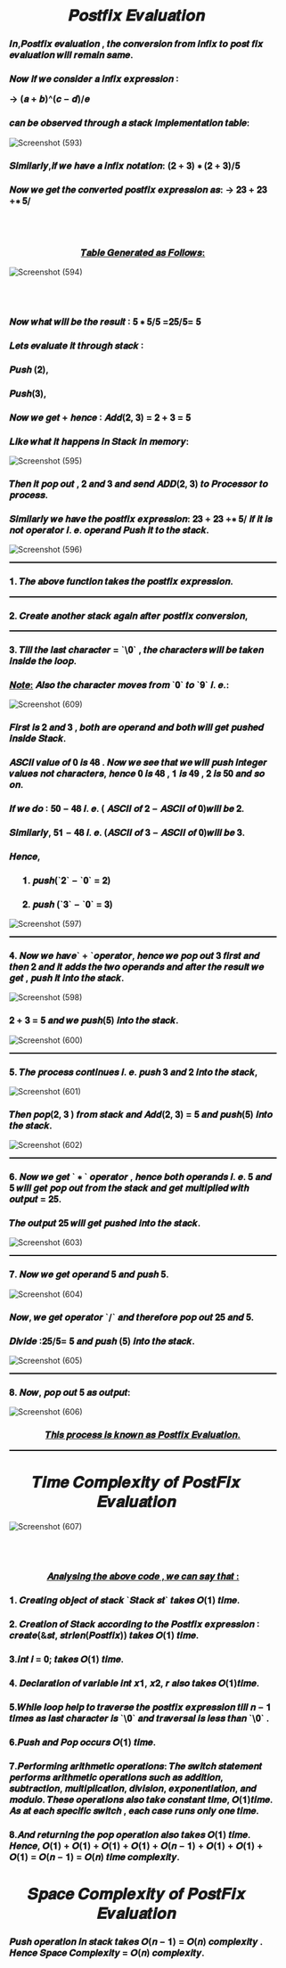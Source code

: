 <h1 align="Center">𝑷𝒐𝒔𝒕𝒇𝒊𝒙 𝑬𝒗𝒂𝒍𝒖𝒂𝒕𝒊𝒐𝒏</h1>
  
<ul>  
  
<h3>𝑰𝒏,𝑷𝒐𝒔𝒕𝒇𝒊𝒙 𝒆𝒗𝒂𝒍𝒖𝒂𝒕𝒊𝒐𝒏 , 𝒕𝒉𝒆 𝒄𝒐𝒏𝒗𝒆𝒓𝒔𝒊𝒐𝒏 𝒇𝒓𝒐𝒎 𝒊𝒏𝒇𝒊𝒙 𝒕𝒐
𝒑𝒐𝒔𝒕 𝒇𝒊𝒙 𝒆𝒗𝒂𝒍𝒖𝒂𝒕𝒊𝒐𝒏 𝒘𝒊𝒍𝒍 𝒓𝒆𝒎𝒂𝒊𝒏 𝒔𝒂𝒎𝒆.</h3>
<h3>𝑵𝒐𝒘 𝒊𝒇 𝒘𝒆 𝒄𝒐𝒏𝒔𝒊𝒅𝒆𝒓 𝒂 𝒊𝒏𝒇𝒊𝒙 𝒆𝒙𝒑𝒓𝒆𝒔𝒔𝒊𝒐𝒏 ∶
  
→ (𝒂 + 𝒃)^(𝒄 − 𝒅)/𝒆</h3>
  
<h3>  𝒄𝒂𝒏 𝒃𝒆 𝒐𝒃𝒔𝒆𝒓𝒗𝒆𝒅 𝒕𝒉𝒓𝒐𝒖𝒈𝒉 𝒂 𝒔𝒕𝒂𝒄𝒌 𝒊𝒎𝒑𝒍𝒆𝒎𝒆𝒏𝒕𝒂𝒕𝒊𝒐𝒏 𝒕𝒂𝒃𝒍𝒆:</h3>
  
![Screenshot (593)](https://github.com/AvinandanBose/PostFix_Evaluation-Space_Time_Complexity/assets/38869235/f4f784a3-83ef-47d8-a31f-ff752c6dbfc4)
  
<h3>𝑺𝒊𝒎𝒊𝒍𝒂𝒓𝒍𝒚,𝒊𝒇 𝒘𝒆 𝒉𝒂𝒗𝒆 𝒂 𝒊𝒏𝒇𝒊𝒙 𝒏𝒐𝒕𝒂𝒕𝒊𝒐𝒏:
(𝟐 + 𝟑) ∗ (𝟐 + 𝟑)/𝟓</h3>
  
<h3>𝑵𝒐𝒘 𝒘𝒆 𝒈𝒆𝒕 𝒕𝒉𝒆 𝒄𝒐𝒏𝒗𝒆𝒓𝒕𝒆𝒅 𝒑𝒐𝒔𝒕𝒇𝒊𝒙 𝒆𝒙𝒑𝒓𝒆𝒔𝒔𝒊𝒐𝒏 𝒂𝒔:
→ 𝟐𝟑 + 𝟐𝟑 +∗ 𝟓/</h3>
  
<br>  
<br> 
  
<h3 align="Center"><ins>𝑻𝒂𝒃𝒍𝒆 𝑮𝒆𝒏𝒆𝒓𝒂𝒕𝒆𝒅 𝒂𝒔 𝑭𝒐𝒍𝒍𝒐𝒘𝒔:</ins></h3>  
  
![Screenshot (594)](https://github.com/AvinandanBose/PostFix_Evaluation-Space_Time_Complexity/assets/38869235/1d79a57b-f29c-4ccb-a6ab-783a9935c66e)
  
<br>  
<br>
  
<h3>  𝑵𝒐𝒘 𝒘𝒉𝒂𝒕 𝒘𝒊𝒍𝒍 𝒃𝒆 𝒕𝒉𝒆 𝒓𝒆𝒔𝒖𝒍𝒕 ∶ 𝟓 ∗ 𝟓/𝟓 =𝟐𝟓/𝟓= 𝟓</h3>
  
<h3>𝑳𝒆𝒕𝒔 𝒆𝒗𝒂𝒍𝒖𝒂𝒕𝒆 𝒊𝒕 𝒕𝒉𝒓𝒐𝒖𝒈𝒉 𝒔𝒕𝒂𝒄𝒌 ∶</h3>
<h3>𝑷𝒖𝒔𝒉 (𝟐),</h3>
<h3>𝑷𝒖𝒔𝒉(𝟑),</h3>
<h3>𝑵𝒐𝒘 𝒘𝒆 𝒈𝒆𝒕 + 𝒉𝒆𝒏𝒄𝒆 ∶ 𝑨𝒅𝒅(𝟐, 𝟑) = 𝟐 + 𝟑 = 𝟓</h3>
<h3>𝑳𝒊𝒌𝒆 𝒘𝒉𝒂𝒕 𝒊𝒕 𝒉𝒂𝒑𝒑𝒆𝒏𝒔 𝒊𝒏 𝑺𝒕𝒂𝒄𝒌 𝒊𝒏 𝒎𝒆𝒎𝒐𝒓𝒚: </h3> 
  
![Screenshot (595)](https://github.com/AvinandanBose/PostFix_Evaluation-Space_Time_Complexity/assets/38869235/3f89591c-41fb-4494-95e6-c730975c0428)
  
  
 <h3> 𝑻𝒉𝒆𝒏 𝒊𝒕 𝒑𝒐𝒑 𝒐𝒖𝒕 , 𝟐 𝒂𝒏𝒅 𝟑 𝒂𝒏𝒅 𝒔𝒆𝒏𝒅 𝑨𝑫𝑫(𝟐, 𝟑) 𝒕𝒐 𝑷𝒓𝒐𝒄𝒆𝒔𝒔𝒐𝒓 𝒕𝒐
𝒑𝒓𝒐𝒄𝒆𝒔𝒔.</h3> 
<h3>𝑺𝒊𝒎𝒊𝒍𝒂𝒓𝒍𝒚 𝒘𝒆 𝒉𝒂𝒗𝒆 𝒕𝒉𝒆 𝒑𝒐𝒔𝒕𝒇𝒊𝒙 𝒆𝒙𝒑𝒓𝒆𝒔𝒔𝒊𝒐𝒏: 𝟐𝟑 + 𝟐𝟑 +∗ 𝟓/ 𝒊𝒇 𝒊𝒕 𝒊𝒔 𝒏𝒐𝒕 𝒐𝒑𝒆𝒓𝒂𝒕𝒐𝒓 𝒊. 𝒆. 𝒐𝒑𝒆𝒓𝒂𝒏𝒅 𝑷𝒖𝒔𝒉 𝒊𝒕 𝒕𝒐 𝒕𝒉𝒆 𝒔𝒕𝒂𝒄𝒌.</h3> 
  
![Screenshot (596)](https://github.com/AvinandanBose/PostFix_Evaluation-Space_Time_Complexity/assets/38869235/4ca7092c-2631-4ce7-a9bc-b6d84ec66c42)
  
 <hr style="color:black;background-color:black;height:2px">
 <h3>𝟏. 𝑻𝒉𝒆 𝒂𝒃𝒐𝒗𝒆 𝒇𝒖𝒏𝒄𝒕𝒊𝒐𝒏 𝒕𝒂𝒌𝒆𝒔 𝒕𝒉𝒆 𝒑𝒐𝒔𝒕𝒇𝒊𝒙 𝒆𝒙𝒑𝒓𝒆𝒔𝒔𝒊𝒐𝒏.</h3>
 <hr style="color:black;background-color:black;height:2px">  
 <h3>𝟐. 𝑪𝒓𝒆𝒂𝒕𝒆 𝒂𝒏𝒐𝒕𝒉𝒆𝒓 𝒔𝒕𝒂𝒄𝒌 𝒂𝒈𝒂𝒊𝒏 𝒂𝒇𝒕𝒆𝒓 𝒑𝒐𝒔𝒕𝒇𝒊𝒙 𝒄𝒐𝒏𝒗𝒆𝒓𝒔𝒊𝒐𝒏,</h3>
  <hr style="color:black;background-color:black;height:2px"> 
 <h3>𝟑. 𝑻𝒊𝒍𝒍 𝒕𝒉𝒆 𝒍𝒂𝒔𝒕 𝒄𝒉𝒂𝒓𝒂𝒄𝒕𝒆𝒓 = `\𝟎` , 𝒕𝒉𝒆 𝒄𝒉𝒂𝒓𝒂𝒄𝒕𝒆𝒓𝒔
𝒘𝒊𝒍𝒍 𝒃𝒆 𝒕𝒂𝒌𝒆𝒏 𝒊𝒏𝒔𝒊𝒅𝒆 𝒕𝒉𝒆 𝒍𝒐𝒐𝒑.</h3>
  
 <h3><ins>𝑵𝒐𝒕𝒆:</ins> 𝑨𝒍𝒔𝒐 𝒕𝒉𝒆 𝒄𝒉𝒂𝒓𝒂𝒄𝒕𝒆𝒓 𝒎𝒐𝒗𝒆𝒔 𝒇𝒓𝒐𝒎 `𝟎` 𝒕𝒐 `𝟗` 𝒊. 𝒆.:</h3> 
   
 ![Screenshot (609)](https://github.com/AvinandanBose/PostFix_Evaluation-Space_Time_Complexity/assets/38869235/b5c35610-e715-49cc-ae29-9c0633e8bb29)
   
 <h3>𝑭𝒊𝒓𝒔𝒕 𝒊𝒔 𝟐 𝒂𝒏𝒅 𝟑 , 𝒃𝒐𝒕𝒉 𝒂𝒓𝒆 𝒐𝒑𝒆𝒓𝒂𝒏𝒅 𝒂𝒏𝒅 𝒃𝒐𝒕𝒉 𝒘𝒊𝒍𝒍 𝒈𝒆𝒕 𝒑𝒖𝒔𝒉𝒆𝒅
𝒊𝒏𝒔𝒊𝒅𝒆 𝑺𝒕𝒂𝒄𝒌.</h3>
    
 <h3>𝑨𝑺𝑪𝑰𝑰 𝒗𝒂𝒍𝒖𝒆 𝒐𝒇 𝟎 𝒊𝒔 𝟒𝟖 . 𝑵𝒐𝒘 𝒘𝒆 𝒔𝒆𝒆 𝒕𝒉𝒂𝒕 𝒘𝒆 𝒘𝒊𝒍𝒍 𝒑𝒖𝒔𝒉 𝒊𝒏𝒕𝒆𝒈𝒆𝒓
𝒗𝒂𝒍𝒖𝒆𝒔 𝒏𝒐𝒕 𝒄𝒉𝒂𝒓𝒂𝒄𝒕𝒆𝒓𝒔, 𝒉𝒆𝒏𝒄𝒆 𝟎 𝒊𝒔 𝟒𝟖 , 𝟏 𝒊𝒔 𝟒𝟗 , 𝟐 𝒊𝒔 𝟓𝟎 𝒂𝒏𝒅
𝒔𝒐 𝒐𝒏.  </h3>
  
 <h3>𝑰𝒇 𝒘𝒆 𝒅𝒐 ∶ 𝟓𝟎 − 𝟒𝟖 𝒊. 𝒆. ( 𝑨𝑺𝑪𝑰𝑰 𝒐𝒇 𝟐 − 𝑨𝑺𝑪𝑰𝑰 𝒐𝒇 𝟎)𝒘𝒊𝒍𝒍 𝒃𝒆 𝟐.</h3>
 <h3>𝑺𝒊𝒎𝒊𝒍𝒂𝒓𝒍𝒚, 𝟓𝟏 − 𝟒𝟖 𝒊. 𝒆. (𝑨𝑺𝑪𝑰𝑰 𝒐𝒇 𝟑 − 𝑨𝑺𝑪𝑰𝑰 𝒐𝒇 𝟎)𝒘𝒊𝒍𝒍 𝒃𝒆 𝟑.</h3>
  
<h3>𝑯𝒆𝒏𝒄𝒆,</h3>
 
<ul>
  
<h3>𝟏. 𝒑𝒖𝒔𝒉(`𝟐` − `𝟎` = 𝟐)</h3>
<h3>𝟐. 𝒑𝒖𝒔𝒉 (`𝟑` − `𝟎` = 𝟑)</h3>
    
</ul>  
  
![Screenshot (597)](https://github.com/AvinandanBose/PostFix_Evaluation-Space_Time_Complexity/assets/38869235/124c4bf7-6bd3-458f-b29f-c34940816460)

  <hr style="color:black;background-color:black;height:2px">
  
<h3>𝟒. 𝑵𝒐𝒘 𝒘𝒆 𝒉𝒂𝒗𝒆` + `𝒐𝒑𝒆𝒓𝒂𝒕𝒐𝒓, 𝒉𝒆𝒏𝒄𝒆 𝒘𝒆 𝒑𝒐𝒑 𝒐𝒖𝒕 𝟑 𝒇𝒊𝒓𝒔𝒕
𝒂𝒏𝒅 𝒕𝒉𝒆𝒏 𝟐 𝒂𝒏𝒅 𝒊𝒕 𝒂𝒅𝒅𝒔 𝒕𝒉𝒆 𝒕𝒘𝒐 𝒐𝒑𝒆𝒓𝒂𝒏𝒅𝒔 𝒂𝒏𝒅 𝒂𝒇𝒕𝒆𝒓 𝒕𝒉𝒆 𝒓𝒆𝒔𝒖𝒍𝒕
𝒘𝒆 𝒈𝒆𝒕 , 𝒑𝒖𝒔𝒉 𝒊𝒕 𝒊𝒏𝒕𝒐 𝒕𝒉𝒆 𝒔𝒕𝒂𝒄𝒌.  </h3>
  
 ![Screenshot (598)](https://github.com/AvinandanBose/PostFix_Evaluation-Space_Time_Complexity/assets/38869235/c8fa8af5-cd48-4f6d-979e-0f8be54e57b2)
  
<h3>  𝟐 + 𝟑 = 𝟓 𝒂𝒏𝒅 𝒘𝒆 𝒑𝒖𝒔𝒉(𝟓) 𝒊𝒏𝒕𝒐 𝒕𝒉𝒆 𝒔𝒕𝒂𝒄𝒌.</h3>
  
![Screenshot (600)](https://github.com/AvinandanBose/PostFix_Evaluation-Space_Time_Complexity/assets/38869235/ad0e3092-7143-4da1-9332-bd7bb5ca3ed4)
  
 <hr style="color:black;background-color:black;height:2px">
  
  <h3>  𝟓. 𝑻𝒉𝒆 𝒑𝒓𝒐𝒄𝒆𝒔𝒔 𝒄𝒐𝒏𝒕𝒊𝒏𝒖𝒆𝒔 𝒊. 𝒆. 𝒑𝒖𝒔𝒉 𝟑 𝒂𝒏𝒅 𝟐 𝒊𝒏𝒕𝒐 𝒕𝒉𝒆 𝒔𝒕𝒂𝒄𝒌,</h3>
  
  ![Screenshot (601)](https://github.com/AvinandanBose/PostFix_Evaluation-Space_Time_Complexity/assets/38869235/78397399-7561-4d2a-b289-e7315dcef127)
  
<h3>  𝑻𝒉𝒆𝒏 𝒑𝒐𝒑(𝟐, 𝟑 ) 𝒇𝒓𝒐𝒎 𝒔𝒕𝒂𝒄𝒌 𝒂𝒏𝒅 𝑨𝒅𝒅(𝟐, 𝟑) = 𝟓 𝒂𝒏𝒅
𝒑𝒖𝒔𝒉(𝟓) 𝒊𝒏𝒕𝒐 𝒕𝒉𝒆 𝒔𝒕𝒂𝒄𝒌.</h3>
  
  ![Screenshot (602)](https://github.com/AvinandanBose/PostFix_Evaluation-Space_Time_Complexity/assets/38869235/63ac3307-51eb-484a-b869-d66e0630285d)

 <hr style="color:black;background-color:black;height:2px">
  
<h3>  𝟔. 𝑵𝒐𝒘 𝒘𝒆 𝒈𝒆𝒕 ` ∗ ` 𝒐𝒑𝒆𝒓𝒂𝒕𝒐𝒓 , 𝒉𝒆𝒏𝒄𝒆 𝒃𝒐𝒕𝒉 𝒐𝒑𝒆𝒓𝒂𝒏𝒅𝒔 𝒊. 𝒆.
𝟓 𝒂𝒏𝒅 𝟓 𝒘𝒊𝒍𝒍 𝒈𝒆𝒕 𝒑𝒐𝒑 𝒐𝒖𝒕 𝒇𝒓𝒐𝒎 𝒕𝒉𝒆 𝒔𝒕𝒂𝒄𝒌 𝒂𝒏𝒅 𝒈𝒆𝒕 𝒎𝒖𝒍𝒕𝒊𝒑𝒍𝒊𝒆𝒅
𝒘𝒊𝒕𝒉 𝒐𝒖𝒕𝒑𝒖𝒕 = 𝟐𝟓.</h3>
  
<h3>𝑻𝒉𝒆 𝒐𝒖𝒕𝒑𝒖𝒕 𝟐𝟓 𝒘𝒊𝒍𝒍 𝒈𝒆𝒕 𝒑𝒖𝒔𝒉𝒆𝒅 𝒊𝒏𝒕𝒐 𝒕𝒉𝒆 𝒔𝒕𝒂𝒄𝒌.  </h3>
  
![Screenshot (603)](https://github.com/AvinandanBose/PostFix_Evaluation-Space_Time_Complexity/assets/38869235/2c3884c1-81d3-46cc-9513-b7fd9b963c41)
  
 <hr style="color:black;background-color:black;height:2px">
    
  
 <h3>𝟕. 𝑵𝒐𝒘 𝒘𝒆 𝒈𝒆𝒕 𝒐𝒑𝒆𝒓𝒂𝒏𝒅 𝟓 𝒂𝒏𝒅 𝒑𝒖𝒔𝒉 𝟓.</h3>
  
 ![Screenshot (604)](https://github.com/AvinandanBose/PostFix_Evaluation-Space_Time_Complexity/assets/38869235/266686a1-e547-4864-9578-749237cdb110)
  
 <h3>𝑵𝒐𝒘, 𝒘𝒆 𝒈𝒆𝒕 𝒐𝒑𝒆𝒓𝒂𝒕𝒐𝒓 `/` 𝒂𝒏𝒅 𝒕𝒉𝒆𝒓𝒆𝒇𝒐𝒓𝒆 𝒑𝒐𝒑 𝒐𝒖𝒕 𝟐𝟓 𝒂𝒏𝒅 𝟓. </h3>
  
<h3>  𝑫𝒊𝒗𝒊𝒅𝒆 ∶𝟐𝟓/𝟓= 𝟓 𝒂𝒏𝒅 𝒑𝒖𝒔𝒉 (𝟓) 𝒊𝒏𝒕𝒐 𝒕𝒉𝒆 𝒔𝒕𝒂𝒄𝒌.</h3>
  
  ![Screenshot (605)](https://github.com/AvinandanBose/PostFix_Evaluation-Space_Time_Complexity/assets/38869235/26ddf741-5d5a-4000-b221-5a1e0c73f956)
  
 <hr style="color:black;background-color:black;height:2px">
  
<h3>  𝟖. 𝑵𝒐𝒘, 𝒑𝒐𝒑 𝒐𝒖𝒕 𝟓 𝒂𝒔 𝒐𝒖𝒕𝒑𝒖𝒕:</h3>
  
  ![Screenshot (606)](https://github.com/AvinandanBose/PostFix_Evaluation-Space_Time_Complexity/assets/38869235/68d63995-29d7-43ab-8352-3d16d887f85a)


<h3 align="Center"><ins>𝑻𝒉𝒊𝒔 𝒑𝒓𝒐𝒄𝒆𝒔𝒔 𝒊𝒔 𝒌𝒏𝒐𝒘𝒏 𝒂𝒔 𝑷𝒐𝒔𝒕𝒇𝒊𝒙 𝑬𝒗𝒂𝒍𝒖𝒂𝒕𝒊𝒐𝒏.</ins></h3>
  
 <hr style="color:black;background-color:black;height:2px">
  
</ul>  

<h1></h1>
<h1 align="Center">𝑻𝒊𝒎𝒆 𝑪𝒐𝒎𝒑𝒍𝒆𝒙𝒊𝒕𝒚 𝒐𝒇 𝑷𝒐𝒔𝒕𝑭𝒊𝒙 𝑬𝒗𝒂𝒍𝒖𝒂𝒕𝒊𝒐𝒏 </h1>
  
<ul>
  
  ![Screenshot (607)](https://github.com/AvinandanBose/PostFix_Evaluation-Space_Time_Complexity/assets/38869235/6bed0152-84ab-4702-aa65-b7d54461b267)

<br>
<br>  
<h3 align="Center"><ins>  𝑨𝒏𝒂𝒍𝒚𝒔𝒊𝒏𝒈 𝒕𝒉𝒆 𝒂𝒃𝒐𝒗𝒆 𝒄𝒐𝒅𝒆 , 𝒘𝒆 𝒄𝒂𝒏 𝒔𝒂𝒚 𝒕𝒉𝒂𝒕 :</ins></h3>
  
<h3>𝟏. 𝑪𝒓𝒆𝒂𝒕𝒊𝒏𝒈 𝒐𝒃𝒋𝒆𝒄𝒕 𝒐𝒇 𝒔𝒕𝒂𝒄𝒌 `𝑺𝒕𝒂𝒄𝒌 𝒔𝒕` 𝒕𝒂𝒌𝒆𝒔 𝑶(𝟏)
𝒕𝒊𝒎𝒆.</h3>
<h3>𝟐. 𝑪𝒓𝒆𝒂𝒕𝒊𝒐𝒏 𝒐𝒇 𝑺𝒕𝒂𝒄𝒌 𝒂𝒄𝒄𝒐𝒓𝒅𝒊𝒏𝒈 𝒕𝒐 𝒕𝒉𝒆 𝑷𝒐𝒔𝒕𝒇𝒊𝒙
𝒆𝒙𝒑𝒓𝒆𝒔𝒔𝒊𝒐𝒏 ∶ 𝒄𝒓𝒆𝒂𝒕𝒆(&𝒔𝒕, 𝒔𝒕𝒓𝒍𝒆𝒏(𝑷𝒐𝒔𝒕𝒇𝒊𝒙))
𝒕𝒂𝒌𝒆𝒔 𝑶(𝟏) 𝒕𝒊𝒎𝒆.</h3>
<h3>𝟑.𝒊𝒏𝒕 𝒊 = 𝟎; 𝒕𝒂𝒌𝒆𝒔 𝑶(𝟏) 𝒕𝒊𝒎𝒆.</h3>
<h3>𝟒. 𝑫𝒆𝒄𝒍𝒂𝒓𝒂𝒕𝒊𝒐𝒏 𝒐𝒇 𝒗𝒂𝒓𝒊𝒂𝒃𝒍𝒆 𝒊𝒏𝒕 𝒙𝟏, 𝒙𝟐, 𝒓 𝒂𝒍𝒔𝒐 𝒕𝒂𝒌𝒆𝒔 𝑶(𝟏)𝒕𝒊𝒎𝒆.</h3>
<h3>𝟓.𝑾𝒉𝒊𝒍𝒆 𝒍𝒐𝒐𝒑 𝒉𝒆𝒍𝒑 𝒕𝒐 𝒕𝒓𝒂𝒗𝒆𝒓𝒔𝒆 𝒕𝒉𝒆 𝒑𝒐𝒔𝒕𝒇𝒊𝒙 𝒆𝒙𝒑𝒓𝒆𝒔𝒔𝒊𝒐𝒏
𝒕𝒊𝒍𝒍 𝒏 − 𝟏 𝒕𝒊𝒎𝒆𝒔 𝒂𝒔 𝒍𝒂𝒔𝒕 𝒄𝒉𝒂𝒓𝒂𝒄𝒕𝒆𝒓 𝒊𝒔 `\𝟎` 𝒂𝒏𝒅 𝒕𝒓𝒂𝒗𝒆𝒓𝒔𝒂𝒍
𝒊𝒔 𝒍𝒆𝒔𝒔 𝒕𝒉𝒂𝒏 `\𝟎` .</h3>
<h3>𝟔.𝑷𝒖𝒔𝒉 𝒂𝒏𝒅 𝑷𝒐𝒑 𝒐𝒄𝒄𝒖𝒓𝒔 𝑶(𝟏) 𝒕𝒊𝒎𝒆.</h3>
<h3>𝟕.𝑷𝒆𝒓𝒇𝒐𝒓𝒎𝒊𝒏𝒈 𝒂𝒓𝒊𝒕𝒉𝒎𝒆𝒕𝒊𝒄 𝒐𝒑𝒆𝒓𝒂𝒕𝒊𝒐𝒏𝒔: 𝑻𝒉𝒆 𝒔𝒘𝒊𝒕𝒄𝒉 𝒔𝒕𝒂𝒕𝒆𝒎𝒆𝒏𝒕
𝒑𝒆𝒓𝒇𝒐𝒓𝒎𝒔 𝒂𝒓𝒊𝒕𝒉𝒎𝒆𝒕𝒊𝒄 𝒐𝒑𝒆𝒓𝒂𝒕𝒊𝒐𝒏𝒔 𝒔𝒖𝒄𝒉 𝒂𝒔 𝒂𝒅𝒅𝒊𝒕𝒊𝒐𝒏,
𝒔𝒖𝒃𝒕𝒓𝒂𝒄𝒕𝒊𝒐𝒏, 𝒎𝒖𝒍𝒕𝒊𝒑𝒍𝒊𝒄𝒂𝒕𝒊𝒐𝒏, 𝒅𝒊𝒗𝒊𝒔𝒊𝒐𝒏, 𝒆𝒙𝒑𝒐𝒏𝒆𝒏𝒕𝒊𝒂𝒕𝒊𝒐𝒏,
𝒂𝒏𝒅 𝒎𝒐𝒅𝒖𝒍𝒐.
𝑻𝒉𝒆𝒔𝒆 𝒐𝒑𝒆𝒓𝒂𝒕𝒊𝒐𝒏𝒔 𝒂𝒍𝒔𝒐 𝒕𝒂𝒌𝒆 𝒄𝒐𝒏𝒔𝒕𝒂𝒏𝒕 𝒕𝒊𝒎𝒆, 𝑶(𝟏)𝒕𝒊𝒎𝒆.
𝑨𝒔 𝒂𝒕 𝒆𝒂𝒄𝒉 𝒔𝒑𝒆𝒄𝒊𝒇𝒊𝒄 𝒔𝒘𝒊𝒕𝒄𝒉 , 𝒆𝒂𝒄𝒉 𝒄𝒂𝒔𝒆 𝒓𝒖𝒏𝒔 𝒐𝒏𝒍𝒚 𝒐𝒏𝒆 𝒕𝒊𝒎𝒆.</h3>
<h3>𝟖.𝑨𝒏𝒅 𝒓𝒆𝒕𝒖𝒓𝒏𝒊𝒏𝒈 𝒕𝒉𝒆 𝒑𝒐𝒑 𝒐𝒑𝒆𝒓𝒂𝒕𝒊𝒐𝒏 𝒂𝒍𝒔𝒐 𝒕𝒂𝒌𝒆𝒔 𝑶(𝟏) 𝒕𝒊𝒎𝒆.
𝑯𝒆𝒏𝒄𝒆, 𝑶(𝟏) + 𝑶(𝟏) + 𝑶(𝟏) + 𝑶(𝟏) + 𝑶(𝒏 − 𝟏) + 𝑶(𝟏) +
𝑶(𝟏) + 𝑶(𝟏) = 𝑶(𝒏 − 𝟏) = 𝑶(𝒏) 𝒕𝒊𝒎𝒆 𝒄𝒐𝒎𝒑𝒍𝒆𝒙𝒊𝒕𝒚.</h3>  
  
  
</ul>  

<h1></h1>
<h1 align="Center">𝑺𝒑𝒂𝒄𝒆 𝑪𝒐𝒎𝒑𝒍𝒆𝒙𝒊𝒕𝒚 𝒐𝒇 𝑷𝒐𝒔𝒕𝑭𝒊𝒙 𝑬𝒗𝒂𝒍𝒖𝒂𝒕𝒊𝒐𝒏 </h1>

<ul>
  
<h3>𝑷𝒖𝒔𝒉 𝒐𝒑𝒆𝒓𝒂𝒕𝒊𝒐𝒏 𝒊𝒏 𝒔𝒕𝒂𝒄𝒌 𝒕𝒂𝒌𝒆𝒔 𝑶(𝒏 − 𝟏) =
𝑶(𝒏) 𝒄𝒐𝒎𝒑𝒍𝒆𝒙𝒊𝒕𝒚 . 𝑯𝒆𝒏𝒄𝒆 𝑺𝒑𝒂𝒄𝒆 𝑪𝒐𝒎𝒑𝒍𝒆𝒙𝒊𝒕𝒚 =
𝑶(𝒏) 𝒄𝒐𝒎𝒑𝒍𝒆𝒙𝒊𝒕𝒚.</h3> 
</ul>  

